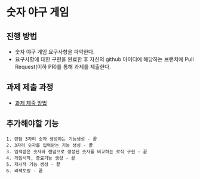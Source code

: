 # 숫자 야구 게임
## 진행 방법
* 숫자 야구 게임 요구사항을 파악한다.
* 요구사항에 대한 구현을 완료한 후 자신의 github 아이디에 해당하는 브랜치에 Pull Request(이하 PR)를 통해 과제를 제출한다.

## 과제 제출 과정
* [과제 제출 방법](https://github.com/next-step/nextstep-docs/tree/master/precourse)

## 추가해야할 기능
    1. 랜덤 3자리 숫자 생성하는 기능생성 - 끝
    2. 3자리 숫자를 입력받는 기능 생성 - 끝
    3. 입력받은 숫자와 랜덤으로 생성된 숫자를 비교하는 로직 구현 - 끝
    4. 게임시작, 종료기능 생성 - 끝
    5. 재시작 기능 생성 - 끝
    6. 리팩토링 - 끝
    
    

